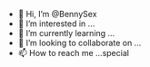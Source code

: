 - 👋 Hi, I’m @BennySex
- 👀 I’m interested in ...
- 🌱 I’m currently learning ...
- 💞️ I’m looking to collaborate on ...
- 📫 How to reach me ...special

<!---
BennySex/BennySex is a ✨  ✨ repository because its `README.md` (this file) appears on your GitHub profile.
You can click the Preview link to take a look at your changes.
--->
